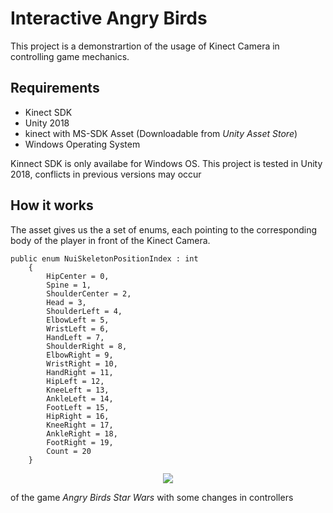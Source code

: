Interactive Angry Birds
=======================
This project is a demonstrartion of the usage of Kinect Camera in controlling game mechanics.

Requirements
------------

- Kinect SDK
- Unity 2018
- kinect with MS-SDK Asset (Downloadable from *Unity Asset Store*)
- Windows Operating System

Kinnect SDK is only availabe for Windows OS.
This project is tested in Unity 2018, conflicts in previous versions may occur

How it works
------------
The asset gives us the a set of enums, each pointing to the corresponding body of the player in front of the Kinect Camera.
```
public enum NuiSkeletonPositionIndex : int
    {
        HipCenter = 0,
        Spine = 1,
        ShoulderCenter = 2,
        Head = 3,
        ShoulderLeft = 4,
        ElbowLeft = 5,
        WristLeft = 6,
        HandLeft = 7,
        ShoulderRight = 8,
        ElbowRight = 9,
        WristRight = 10,
        HandRight = 11,
        HipLeft = 12,
        KneeLeft = 13,
        AnkleLeft = 14,
        FootLeft = 15,
        HipRight = 16,
        KneeRight = 17,
        AnkleRight = 18,
        FootRight = 19,
        Count = 20
    }
```
<p align="center">
  <img src="/demonstration/AngryBirds-Kinnect.gif">
</p>

 of the game *Angry Birds Star Wars* with some changes in controllers 
